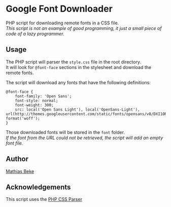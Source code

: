 Google Font Downloader
======================

PHP script for downloading remote fonts in a CSS file.  
*This script is not an example of good programming, it just a small piece of code of a lazy programmer.*


Usage
-----

The PHP script will parser the `style.css` file in the root directory.  
It will look for `@font-face` sections in the stylesheet and download the remote fonts.

The script will download any fonts that have the following definitions:

    @font-face {
        font-family: 'Open Sans';
        font-style: normal;
        font-weight: 300;
        src: local('Open Sans Light'), local('OpenSans-Light'), url(http://themes.googleusercontent.com/static/fonts/opensans/v8/DXI1ORHCpsQm3Vp6mXoaTaRDOzjiPcYnFooOUGCOsRk.woff) format('woff');
    }

Those downloaded fonts will be stored in the `font` folder.  
*If the font from the URL could not be retrieved, the script will add an empty font file.*

Author
------

[Mathias Beke](http://denbeke.be)

Acknowledgements
----------------

This script uses the [PHP CSS Parser](https://github.com/sabberworm/PHP-CSS-Parser)